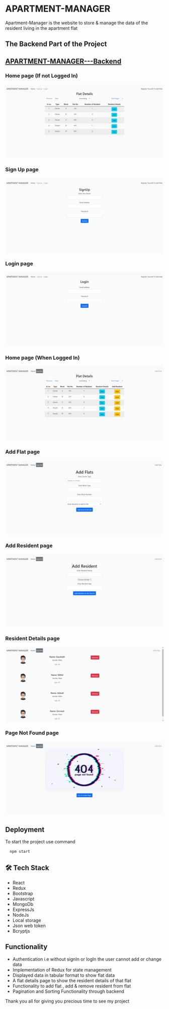 
# APARTMENT-MANAGER

Apartment-Manager is the website to store & manage the data of the resident living in the apartment flat
 


## The Backend Part of the Project
## [APARTMENT-MANAGER---Backend](https://github.com/Aniket-Pilankar/APARTMENT-MANAGER---Backend)

### Home page (If not Logged In)
![AppartmentManager-webite](https://github.com/Aniket-Pilankar/APARTMENT-MANAGER/blob/main/apartment-manager/Apartment_Manager_Images/1.jpg)

### Sign Up page 
![AppartmentManager-webite](https://github.com/Aniket-Pilankar/APARTMENT-MANAGER/blob/main/apartment-manager/Apartment_Manager_Images/2.jpg)

### Login page 
![AppartmentManager-webite](https://github.com/Aniket-Pilankar/APARTMENT-MANAGER/blob/main/apartment-manager/Apartment_Manager_Images/3.jpg)

### Home page (When Logged In)
![AppartmentManager-webite](https://github.com/Aniket-Pilankar/APARTMENT-MANAGER/blob/main/apartment-manager/Apartment_Manager_Images/4.jpg)

### Add Flat page 
![AppartmentManager-webite](https://github.com/Aniket-Pilankar/APARTMENT-MANAGER/blob/main/apartment-manager/Apartment_Manager_Images/5.jpg)

### Add Resident page  
![AppartmentManager-webite](https://github.com/Aniket-Pilankar/APARTMENT-MANAGER/blob/main/apartment-manager/Apartment_Manager_Images/6.jpg)

### Resident Details page 
![AppartmentManager-webite](https://github.com/Aniket-Pilankar/APARTMENT-MANAGER/blob/main/apartment-manager/Apartment_Manager_Images/7.jpg)

### Page Not Found page 
![AppartmentManager-webite](https://github.com/Aniket-Pilankar/APARTMENT-MANAGER/blob/main/apartment-manager/Apartment_Manager_Images/8.jpg)


## Deployment

To start the project use command


```bash
  npm start
```



## 🛠 Tech Stack

- React
- Redux
- Bootstrap
- Javascript
- MongoDb
- ExpressJs
- NodeJs
- Local storage
- Json web token
- Bcryptjs

## Functionality

- Authentication i.e without signIn or logIn the user cannot add or change data
- Implementation of Redux for state management
- Displayed data in tabular format to show flat data
- A flat details page to show the resident details of that flat
- Functionality to add flat , add & remove resident from flat
- Pagination and Sorting Functionality through backend

Thank you all for giving you precious time to see my project



